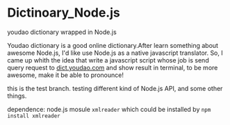 Dictinoary\_Node.js
==================
youdao dictionary wrapped in Node.js

Youdao dictionary is a good online dictionary.After learn something about awesome Node.js, I'd like use Node.js as a native javascript translator. So, I came up whith the idea that write a javascript script whose job is send query request to [dict.youdao.com](http://dict.youdao.com) and show result in terminal,  to be more awesome,  make it be able to pronounce!

this is the test branch.
testing different kind of Node.js API, and some other things.

dependence:
node.js mosule `xmlreader` which could be installed by `npm install xmlreader`
